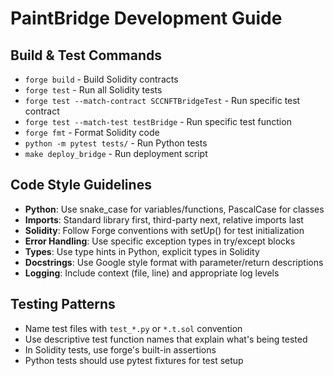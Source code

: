 # PaintBridge Development Guide

## Build & Test Commands
- `forge build` - Build Solidity contracts
- `forge test` - Run all Solidity tests
- `forge test --match-contract SCCNFTBridgeTest` - Run specific test contract
- `forge test --match-test testBridge` - Run specific test function
- `forge fmt` - Format Solidity code
- `python -m pytest tests/` - Run Python tests
- `make deploy_bridge` - Run deployment script

## Code Style Guidelines
- **Python**: Use snake_case for variables/functions, PascalCase for classes
- **Imports**: Standard library first, third-party next, relative imports last
- **Solidity**: Follow Forge conventions with setUp() for test initialization
- **Error Handling**: Use specific exception types in try/except blocks
- **Types**: Use type hints in Python, explicit types in Solidity
- **Docstrings**: Use Google style format with parameter/return descriptions
- **Logging**: Include context (file, line) and appropriate log levels

## Testing Patterns
- Name test files with `test_*.py` or `*.t.sol` convention
- Use descriptive test function names that explain what's being tested
- In Solidity tests, use forge's built-in assertions
- Python tests should use pytest fixtures for test setup